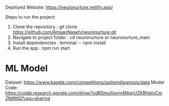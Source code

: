 Deployed Website:
https://neuronurture.netlify.app/

Steps to run the project:

1. Clone the repository : git clone https://github.com/AmaanNaseh/neuronurture.git
2. Navigate to project folder : cd neuronurture or neuronurture_main
3. Install dependencies : terminal -- npm install
4. Run the app : npm run start

# ML Model

Dataset: https://www.kaggle.com/competitions/autismdiagnosis/data
Model Code: https://colab.research.google.com/drive/1ydRSmuXeym4NjqrUZKRHqlvCmZNtRtlQ?usp=sharing
